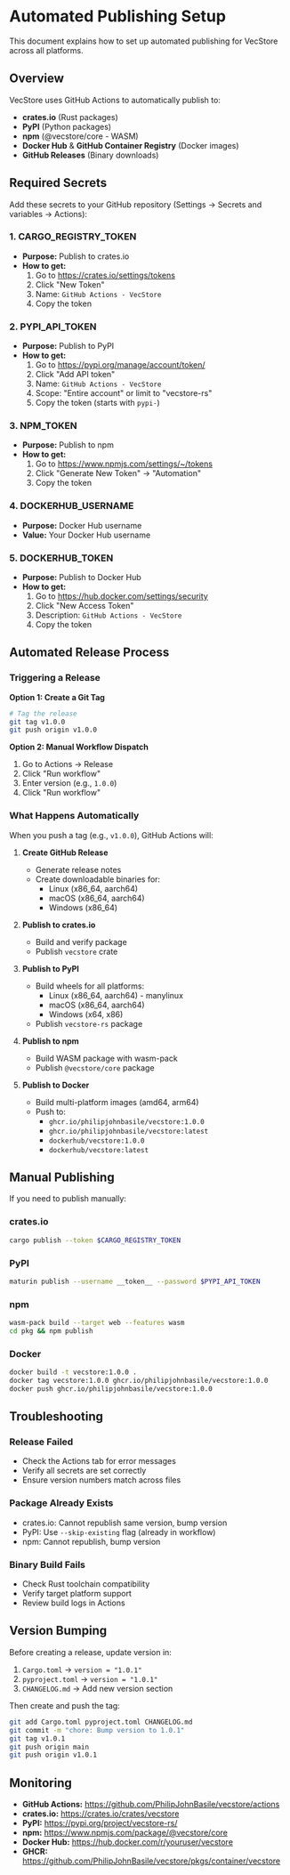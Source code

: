 # Automated Publishing Setup

This document explains how to set up automated publishing for VecStore across all platforms.

## Overview

VecStore uses GitHub Actions to automatically publish to:
- **crates.io** (Rust packages)
- **PyPI** (Python packages)
- **npm** (@vecstore/core - WASM)
- **Docker Hub** & **GitHub Container Registry** (Docker images)
- **GitHub Releases** (Binary downloads)

## Required Secrets

Add these secrets to your GitHub repository (Settings → Secrets and variables → Actions):

### 1. CARGO_REGISTRY_TOKEN
- **Purpose:** Publish to crates.io
- **How to get:**
  1. Go to https://crates.io/settings/tokens
  2. Click "New Token"
  3. Name: `GitHub Actions - VecStore`
  4. Copy the token

### 2. PYPI_API_TOKEN
- **Purpose:** Publish to PyPI
- **How to get:**
  1. Go to https://pypi.org/manage/account/token/
  2. Click "Add API token"
  3. Name: `GitHub Actions - VecStore`
  4. Scope: "Entire account" or limit to "vecstore-rs"
  5. Copy the token (starts with `pypi-`)

### 3. NPM_TOKEN
- **Purpose:** Publish to npm
- **How to get:**
  1. Go to https://www.npmjs.com/settings/~/tokens
  2. Click "Generate New Token" → "Automation"
  3. Copy the token

### 4. DOCKERHUB_USERNAME
- **Purpose:** Docker Hub username
- **Value:** Your Docker Hub username

### 5. DOCKERHUB_TOKEN
- **Purpose:** Publish to Docker Hub
- **How to get:**
  1. Go to https://hub.docker.com/settings/security
  2. Click "New Access Token"
  3. Description: `GitHub Actions - VecStore`
  4. Copy the token

## Automated Release Process

### Triggering a Release

**Option 1: Create a Git Tag**
```bash
# Tag the release
git tag v1.0.0
git push origin v1.0.0
```

**Option 2: Manual Workflow Dispatch**
1. Go to Actions → Release
2. Click "Run workflow"
3. Enter version (e.g., `1.0.0`)
4. Click "Run workflow"

### What Happens Automatically

When you push a tag (e.g., `v1.0.0`), GitHub Actions will:

1. **Create GitHub Release**
   - Generate release notes
   - Create downloadable binaries for:
     - Linux (x86_64, aarch64)
     - macOS (x86_64, aarch64)
     - Windows (x86_64)

2. **Publish to crates.io**
   - Build and verify package
   - Publish `vecstore` crate

3. **Publish to PyPI**
   - Build wheels for all platforms:
     - Linux (x86_64, aarch64) - manylinux
     - macOS (x86_64, aarch64)
     - Windows (x64, x86)
   - Publish `vecstore-rs` package

4. **Publish to npm**
   - Build WASM package with wasm-pack
   - Publish `@vecstore/core` package

5. **Publish to Docker**
   - Build multi-platform images (amd64, arm64)
   - Push to:
     - `ghcr.io/philipjohnbasile/vecstore:1.0.0`
     - `ghcr.io/philipjohnbasile/vecstore:latest`
     - `dockerhub/vecstore:1.0.0`
     - `dockerhub/vecstore:latest`

## Manual Publishing

If you need to publish manually:

### crates.io
```bash
cargo publish --token $CARGO_REGISTRY_TOKEN
```

### PyPI
```bash
maturin publish --username __token__ --password $PYPI_API_TOKEN
```

### npm
```bash
wasm-pack build --target web --features wasm
cd pkg && npm publish
```

### Docker
```bash
docker build -t vecstore:1.0.0 .
docker tag vecstore:1.0.0 ghcr.io/philipjohnbasile/vecstore:1.0.0
docker push ghcr.io/philipjohnbasile/vecstore:1.0.0
```

## Troubleshooting

### Release Failed
- Check the Actions tab for error messages
- Verify all secrets are set correctly
- Ensure version numbers match across files

### Package Already Exists
- crates.io: Cannot republish same version, bump version
- PyPI: Use `--skip-existing` flag (already in workflow)
- npm: Cannot republish, bump version

### Binary Build Fails
- Check Rust toolchain compatibility
- Verify target platform support
- Review build logs in Actions

## Version Bumping

Before creating a release, update version in:
1. `Cargo.toml` → `version = "1.0.1"`
2. `pyproject.toml` → `version = "1.0.1"`
3. `CHANGELOG.md` → Add new version section

Then create and push the tag:
```bash
git add Cargo.toml pyproject.toml CHANGELOG.md
git commit -m "chore: Bump version to 1.0.1"
git tag v1.0.1
git push origin main
git push origin v1.0.1
```

## Monitoring

- **GitHub Actions:** https://github.com/PhilipJohnBasile/vecstore/actions
- **crates.io:** https://crates.io/crates/vecstore
- **PyPI:** https://pypi.org/project/vecstore-rs/
- **npm:** https://www.npmjs.com/package/@vecstore/core
- **Docker Hub:** https://hub.docker.com/r/youruser/vecstore
- **GHCR:** https://github.com/PhilipJohnBasile/vecstore/pkgs/container/vecstore
